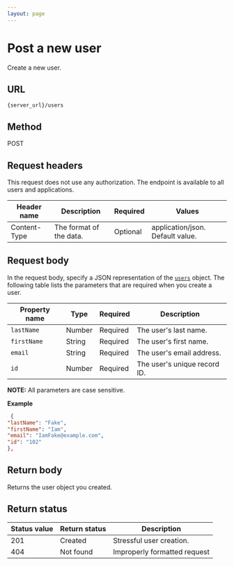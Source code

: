 ```yaml
---
layout: page
---
```

# Post a new user

Create a new user.

## URL

```shell
{server_url}/users
```

## Method

POST

## Request headers

This request does not use any authorization. The endpoint is available to all users and applications.

| Header name | Description | Required | Values |
| -------------- | ------ | ------------ |------------ |
| Content-Type | The format of the data. | Optional | application/json. Default value.  |

## Request body

In the request body, specify a JSON representation of the [`users`](./users.md) object. The following table lists the parameters that are required when you create a user.

| Property name | Type | Required | Description |
| ------------- | ----------- | ----------- |----------- |
| `lastName` | Number | Required | The user's last name. |
| `firstName` | String | Required |The user's first name. |
| `email` | String | Required | The user's email address.|
| `id` | Number | Required | The user's unique record ID.|

**NOTE:** All parameters are case sensitive.

**Example**

```json
 {
"lastName": "Fake",
"firstName": "Iam",
"email": "IamFake@example.com",
"id": "102"
},
```

## Return body

Returns the user object you created.

## Return status

| Status value | Return status | Description |
| ------------- | ----------- | -----------|
| 201| Created | Stressful user creation.|
| 404| Not found | Improperly formatted request |
